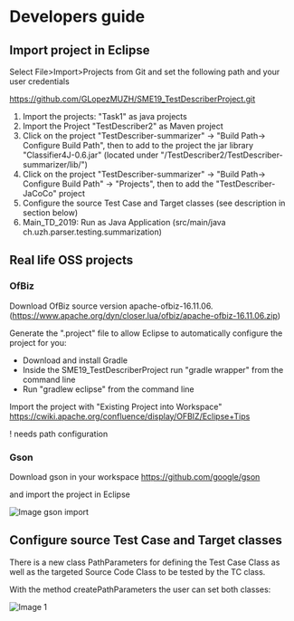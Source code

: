 # Developers guide

## Import project in Eclipse
Select File>Import>Projects from Git and set the following path and your user credentials

https://github.com/GLopezMUZH/SME19_TestDescriberProject.git


1. Import the projects: "Task1" as java projects 
2. Import the Project "TestDescriber2" as Maven project
3. Click on the project "TestDescriber-summarizer" -> "Build Path-> Configure Build Path", then to add to the project the jar library "Classifier4J-0.6.jar" (located under "/TestDescriber2/TestDescriber-summarizer/lib/")
4. Click on the project "TestDescriber-summarizer" -> "Build Path-> Configure Build Path" -> "Projects", then to add the   "TestDescriber-JaCoCo" project
5. Configure the source Test Case and Target classes (see description in section below)
6. Main_TD_2019: Run as Java Application (src/main/java ch.uzh.parser.testing.summarization)



## Real life OSS projects

### OfBiz
Download OfBiz source version apache-ofbiz-16.11.06. (https://www.apache.org/dyn/closer.lua/ofbiz/apache-ofbiz-16.11.06.zip)

Generate the ".project" file to allow Eclipse to automatically configure the project for you:
- Download and install Gradle
- Inside the SME19_TestDescriberProject run "gradle wrapper" from the command line
- Run "gradlew eclipse" from the command line

Import the project with "Existing Project into Workspace" 
https://cwiki.apache.org/confluence/display/OFBIZ/Eclipse+Tips

! needs path configuration



### Gson
Download gson in your workspace
https://github.com/google/gson

and import the project in Eclipse

![Image gson import](https://github.com/GLopezMUZH/SME19_TestDescriberProject/blob/master/documentation/imgs/gsonimport.png)


## Configure source Test Case and Target classes
There is a new class PathParameters for defining the Test Case Class as well as the targeted Source Code Class to be tested by the TC class. 

With the method createPathParameters the user can set both classes:

![Image 1](https://github.com/GLopezMUZH/SME19_TestDescriberProject/blob/master/documentation/imgs/2019-11-13_13h39_01.png)
